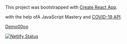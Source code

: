 This project was bootstrapped with [Create React App](https://github.com/facebook/create-react-app).

with the help ofA  JavaScript Mastery and  [COVID-19 API](https://covid19.mathdro.id).

[Demo00oo](https://laughing-pare-b87f85.netlify.app)

[![Netlify Status](https://api.netlify.com/api/v1/badges/55fd3f80-a0e0-4726-b356-0c5ba643119e/deploy-status)](https://app.netlify.com/sites/laughing-pare-b87f85/deploys)
